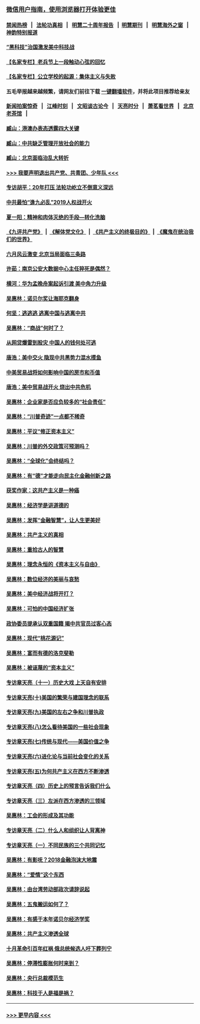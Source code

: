 ### [微信用户指南，使用浏览器打开体验更佳](https://github.com/gfw-breaker/banned-news1/blob/master/indexes/wechat-guide.md?t=0)
#### [禁闻热榜](热点新闻.md?t=0)  &nbsp;&nbsp;|&nbsp;&nbsp; [法轮功真相](https://github.com/gfw-breaker/truth/blob/master/README.md?t=0) &nbsp;&nbsp;|&nbsp;&nbsp; [明慧二十周年报告](https://github.com/gfw-breaker/mh-reports/blob/master/README.md?t=0) &nbsp;&nbsp;|&nbsp;&nbsp;[明慧期刊](https://github.com/gfw-breaker/mh-qikan) &nbsp;&nbsp;|&nbsp;&nbsp; [明慧海外之窗](https://github.com/gfw-breaker/mh-news/blob/master/README.md?t=0) &nbsp;&nbsp;|&nbsp;&nbsp; [神韵特别报道](https://github.com/gfw-breaker/mh-news/blob/master/shenyun.md?t=0)
#### [“黑科技”治国激发美中科技战](../pages/nsc423/n11638056.md?t=02031733) 
#### [【名家专栏】老兵节上一段触动心弦的回忆](../pages/nsc423/n11646016.md?t=02031733) 
#### [【名家专栏】公立学校的起源：集体主义与失败](../pages/nsc423/n11601833.md?t=02031733) 
#### 五毛举报越来越频繁，请网友们前往下载 [一键翻墙软件](https://github.com/gfw-breaker/ssr-accounts)，并将此项目推荐给亲友
#### [新闻拍案惊奇](https://github.com/gfw-breaker/banned-news1/blob/master/pages/link4.md) &nbsp;&nbsp;|&nbsp;&nbsp; [江峰时刻](https://github.com/gfw-breaker/banned-news1/blob/master/pages/link4.md) &nbsp;&nbsp;|&nbsp;&nbsp; [文昭谈古论今](https://github.com/gfw-breaker/banned-news1/blob/master/pages/link4.md) &nbsp;&nbsp;|&nbsp;&nbsp; [天亮时分](https://github.com/gfw-breaker/banned-news1/blob/master/pages/link4.md) &nbsp;&nbsp;|&nbsp;&nbsp; [萧茗看世界](https://github.com/gfw-breaker/banned-news1/blob/master/pages/link4.md) &nbsp;&nbsp;|&nbsp;&nbsp; [北京老茶馆](https://github.com/gfw-breaker/banned-news1/blob/master/pages/link4.md) &nbsp;&nbsp;|&nbsp;&nbsp; 
#### [臧山：港澳办表态透露四大关键](../pages/nsc423/n11421628.md?t=02031733) 
#### [臧山：中共缺乏管理开放社会的能力](../pages/nsc423/n11407457.md?t=02031733) 
#### [臧山：北京面临治乱大转折](../pages/nsc423/n11406895.md?t=02031733) 
#### [>>> 我要声明退出共产党、共青团、少年队 <<<](https://github.com/begood0513/goodnews/blob/master/quit/letter.md) 
#### [专访胡平：20年打压 法轮功屹立不倒意义深远](../pages/nsc423/n11398800.md?t=02031733) 
#### [中共最怕“逢九必乱”2019人权战开火](../pages/nsc423/n11385248.md?t=02031733) 
#### [夏一阳：精神和肉体灭绝的手段—转化洗脑](../pages/nsc423/n11368250.md?t=02031733) 
#### [《九评共产党》](https://github.com/begood0513/9ping.md/blob/master/README.md) &nbsp;|&nbsp; [《解体党文化》](../../../../jtdwh.md/blob/master/README.md)  &nbsp;|&nbsp; [《共产主义的终极目的》](../../../../gczydzjmd.md/blob/master/README.md) &nbsp;|&nbsp; [《魔鬼在统治我们的世界》](../../../../mgztzwmdsj.md/blob/master/README.md) 
#### [六月风云激变 北京当局面临三条路](../pages/nsc423/n11313668.md?t=02031733) 
#### [许茹：南京公安大数据中心主任猝死是偶然？](../pages/nsc423/n11064744.md?t=02031733) 
#### [横河：华为孟晚舟案起诉引渡 美中角力升级](../pages/nsc423/n11027230.md?t=02031733) 
#### [吴惠林：诺贝尔奖让海耶克翻身](../pages/nsc423/n10890049.md?t=02031733) 
#### [何坚：逃逃逃 逃离中国与逃离中共](../pages/nsc423/n10592891.md?t=02031733) 
#### [吴惠林：“商战”何时了？](../pages/nsc423/n10573558.md?t=02031733) 
#### [从网贷爆雷到股灾 中国人的钱何处可逃](../pages/nsc423/n10572800.md?t=02031733) 
#### [唐浩：美中交火 隐现中共黑势力混水摸鱼](../pages/nsc423/n10544040.md?t=02031733) 
#### [中美贸易战将如何影响中国的房市和币值](../pages/nsc423/n10543697.md?t=02031733) 
#### [唐浩：美中贸易战开火 烧出中共危机](../pages/nsc423/n10540126.md?t=02031733) 
#### [吴惠林：企业家是否应负较多的“社会责任”](../pages/nsc423/n10535022.md?t=02031733) 
#### [吴惠林：“川普奇迹”一点都不稀奇](../pages/nsc423/n10512808.md?t=02031733) 
#### [吴惠林：平议“修正资本主义”](../pages/nsc423/n10495724.md?t=02031733) 
#### [吴惠林：川普的外交政策可预测吗？](../pages/nsc423/n10462387.md?t=02031733) 
#### [吴惠林：“全球化”会终结吗？](../pages/nsc423/n10452838.md?t=02031733) 
#### [吴惠林：有“德”才能走向民主化金融创新之路](../pages/nsc423/n10432292.md?t=02031733) 
#### [获奖作家：这共产主义是一种癌](../pages/nsc423/n10431541.md?t=02031733) 
#### [吴惠林：经济学是讲道德的](../pages/nsc423/n10398014.md?t=02031733) 
#### [吴惠林：发挥“金融智慧”，让人生更美好](../pages/nsc423/n10375019.md?t=02031733) 
#### [吴惠林：共产主义的真相](../pages/nsc423/n10351394.md?t=02031733) 
#### [吴惠林：重拾古人的智慧](../pages/nsc423/n10337691.md?t=02031733) 
#### [吴惠林：理念永恒的《资本主义与自由》](../pages/nsc423/n10316274.md?t=02031733) 
#### [吴惠林：数位经济的美丽与哀愁](../pages/nsc423/n10292946.md?t=02031733) 
#### [吴惠林：美中经济战将开打？](../pages/nsc423/n10258825.md?t=02031733) 
#### [吴惠林：可怕的中国经济扩张](../pages/nsc423/n10219147.md?t=02031733) 
#### [政协委员提承认双重国籍 揭中共官员过客心态](../pages/nsc423/n10208809.md?t=02031733) 
#### [吴惠林：现代“桃花源记”](../pages/nsc423/n10185234.md?t=02031733) 
#### [吴惠林：富而有德的洛克斐勒](../pages/nsc423/n10142264.md?t=02031733) 
#### [吴惠林：被诬蔑的“资本主义”](../pages/nsc423/n10124816.md?t=02031733) 
#### [专访章天亮（十一）历史大戏 上天自有安排](../pages/nsc423/n10094905.md?t=02031733) 
#### [专访章天亮(十)美国的繁荣与建国理念的联系](../pages/nsc423/n10094899.md?t=02031733) 
#### [专访章天亮(九)美国的左右之争和川普执政](../pages/nsc423/n10094889.md?t=02031733) 
#### [专访章天亮(八)怎么看待美国的一些社会现象](../pages/nsc423/n10094857.md?t=02031733) 
#### [专访章天亮(七)传统与现代——美国价值之争](../pages/nsc423/n10093140.md?t=02031733) 
#### [专访章天亮(六)进化论与当前社会变化的关系](../pages/nsc423/n10092036.md?t=02031733) 
#### [专访章天亮(五)为何共产主义在西方不断渗透](../pages/nsc423/n10083620.md?t=02031733) 
#### [专访章天亮（四）历史上的预言告诉我们什么](../pages/nsc423/n10083606.md?t=02031733) 
#### [专访章天亮（三）左派在西方渗透的三领域](../pages/nsc423/n10081115.md?t=02031733) 
#### [吴惠林：工会的形成及其功能](../pages/nsc423/n10080633.md?t=02031733) 
#### [专访章天亮（二）什么人和组织让人背离神](../pages/nsc423/n10076637.md?t=02031733) 
#### [专访章天亮（一）不同民族的三个共同记忆](../pages/nsc423/n10074188.md?t=02031733) 
#### [吴惠林：有影呒？2018金融泡沫大地震](../pages/nsc423/n10040534.md?t=02031733) 
#### [吴惠林：“爱情”这个东西](../pages/nsc423/n10019423.md?t=02031733) 
#### [吴惠林：由台湾劳动部政次请辞说起](../pages/nsc423/n9979679.md?t=02031733) 
#### [吴惠林：五鬼搬运如何了？](../pages/nsc423/n9925338.md?t=02031733) 
#### [吴惠林：有感于本年诺贝尔经济学奖](../pages/nsc423/n9871883.md?t=02031733) 
#### [吴惠林：共产主义渗透全球](../pages/nsc423/n9812748.md?t=02031733) 
#### [十月革命引百年红祸 俄总统候选人吁下葬列宁](../pages/nsc423/n9810182.md?t=02031733) 
#### [吴惠林：停滞性膨胀何时来到？](../pages/nsc423/n9764136.md?t=02031733) 
#### [吴惠林：央行总裁模范生](../pages/nsc423/n9728134.md?t=02031733) 
#### [吴惠林：科技于人是福是祸？](../pages/nsc423/n9672982.md?t=02031733) 

----
#### [ >>> 更早内容 <<< ](../indexes/nsc423-earlier.md)
